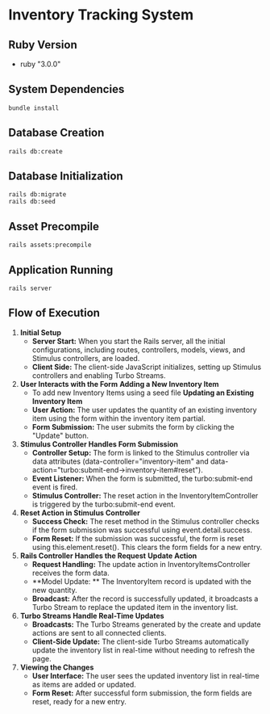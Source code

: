 # Inventory Tracking System

## Ruby Version
- ruby "3.0.0"

## System Dependencies
```
bundle install
```

## Database Creation
```
rails db:create
```
## Database Initialization
```
rails db:migrate
rails db:seed
```
## Asset Precompile
```
rails assets:precompile
```
## Application Running
```
rails server
```


## Flow of Execution
1. **Initial Setup**
    + **Server Start:** When you start the Rails server, all the initial configurations, including routes, controllers, models, views, and Stimulus controllers, are loaded.
    + **Client Side:** The client-side JavaScript initializes, setting up Stimulus controllers and enabling Turbo Streams.
2. **User Interacts with the Form**
    **Adding a New Inventory Item**
    + To add new Inventory Items using a seed file
    **Updating an Existing Inventory Item**
    + **User Action:** The user updates the quantity of an existing inventory item using the form within the inventory item partial.
    + **Form Submission:** The user submits the form by clicking the "Update" button.
3. **Stimulus Controller Handles Form Submission**
    + **Controller Setup:** The form is linked to the Stimulus controller via data attributes (data-controller="inventory-item" and data-action="turbo:submit-end->inventory-item#reset").
    + **Event Listener:** When the form is submitted, the turbo:submit-end event is fired.
    + **Stimulus Controller:** The reset action in the InventoryItemController is triggered by the turbo:submit-end event.
4. **Reset Action in Stimulus Controller**
    + **Success Check:** The reset method in the Stimulus controller checks if the form submission was successful using event.detail.success.
    + **Form Reset:** If the submission was successful, the form is reset using this.element.reset(). This clears the form fields for a new entry.
5. **Rails Controller Handles the Request**
    **Update Action**
    + **Request Handling:** The update action in InventoryItemsController receives the form data.
    + **Model Update: ** The InventoryItem record is updated with the new quantity.
    + **Broadcast:** After the record is successfully updated, it broadcasts a Turbo Stream to replace the updated item in the inventory list.
6. **Turbo Streams Handle Real-Time Updates**
    + **Broadcasts:** The Turbo Streams generated by the create and update actions are sent to all connected clients.
    + **Client-Side Update:** The client-side Turbo Streams automatically update the inventory list in real-time without needing to refresh the page.
7. **Viewing the Changes**
    + **User Interface:** The user sees the updated inventory list in real-time as items are added or updated.
    + **Form Reset:** After successful form submission, the form fields are reset, ready for a new entry.
